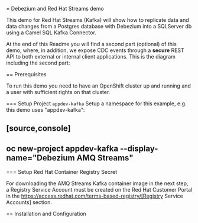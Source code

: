 = Debezium and Red Hat Streams demo

This demo for Red Hat Streams (Kafka) will show how to replicate data and
data changes from a Postgres database with Debezium into a SQLServer db
using a Camel SQL Kafka Connector.


At the end of this Readme you will find a second part (optional) of this demo, where, in addition, we expose CDC events through a **secure** REST API to both external or internal client applications. This is the diagram including the second part:

== Prerequisites

To run this demo you need to have an OpenShift cluster up and running and
a user with sufficient rights on that cluster.

=== Setup Project `appdev-kafka`
Setup a namespace for this example, e.g. this demo uses "appdev-kafka":

[source,console]
----
oc new-project appdev-kafka --display-name="Debezium AMQ Streams"
----
=== Setup Red Hat Container Registry Secret

For downloading the AMQ Streams Kafka container image in the next step,
a Registry Service Account must be created on the Red Hat Customer Portal
in the https://access.redhat.com/terms-based-registry/[Registry Service Accounts]
section.

== Installation and Configuration
